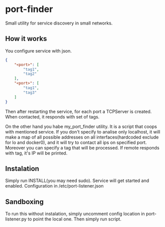 # port-finder
Small utility for service discovery in small networks.
## How it works

You configure service with json.

```json
{
    "<port>": [
        "tag1",
        "tag2"
    ],
    "<port>": [
        "tag1",
        "tag3"
    ]
}
```
Then after restarting the service, for each port a TCPServer is created. When contacted, it
responds with set of tags.

On the other hand you habe my_port_finder utility. It is a script that coops with mentioned service.
If you don't specify to analise only localhost, it will make a map of all possible addresses on all
interfaces(hardcoded exclude for lo and docker0), and it will try to contact all ips on specified port.
Moreover you can specify a tag that will be processed. If remote responds with tag, it's IP will be printed.

## Instalation
Simply run INSTALL(you may need sudo). Service will get started and enabled. Configuration in /etc/port-listener.json

## Sandboxing
To run this without instalation, simply uncomment config location in port-listener.py to point the local one. Then simply run script.